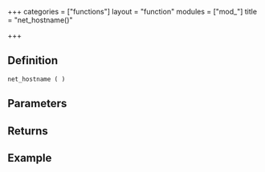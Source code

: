 +++
categories = ["functions"]
layout = "function"
modules = ["mod_"]
title = "net_hostname()"

+++

## Definition

    net_hostname ( )

## Parameters

## Returns

## Example
